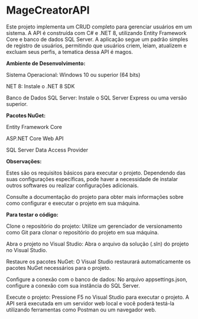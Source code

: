 # MageCreatorAPI
 Este projeto implementa um CRUD completo para gerenciar usuários em um sistema. A API é construída com C# e .NET 8, utilizando Entity Framework Core e banco de dados SQL Server. A aplicação segue um padrão simples de registro de usuários, permitindo que usuários criem, leiam, atualizem e excluam seus perfis, a tematica dessa API é magos.
 
**Ambiente de Desenvolvimento:**

 Sistema Operacional: Windows 10 ou superior (64 bits)
 
 NET 8: Instale o .NET 8 SDK
 
 Banco de Dados SQL Server: Instale o SQL Server Express ou uma versão superior. 
 
**Pacotes NuGet:**

Entity Framework Core

ASP.NET Core Web API

SQL Server Data Access Provider

**Observações:**

Estes são os requisitos básicos para executar o projeto. Dependendo das suas configurações específicas, pode haver a necessidade de instalar outros softwares ou realizar configurações adicionais.

Consulte a documentação do projeto para obter mais informações sobre como configurar e executar o projeto em sua máquina.

**Para testar o código:**

Clone o repositório do projeto: Utilize um gerenciador de versionamento como Git para clonar o repositório do projeto em sua máquina.

Abra o projeto no Visual Studio: Abra o arquivo da solução (.sln) do projeto no Visual Studio.

Restaure os pacotes NuGet: O Visual Studio restaurará automaticamente os pacotes NuGet necessários para o projeto.

Configure a conexão com o banco de dados: No arquivo appsettings.json, configure a conexão com sua instância do SQL Server.

Execute o projeto: Pressione F5 no Visual Studio para executar o projeto. A API será executada em um servidor web local e você poderá testá-la utilizando ferramentas como Postman ou um navegador web.

